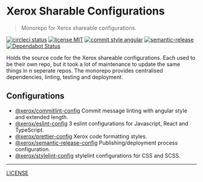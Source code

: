 # Xerox Sharable Configurations

> Monorepo for Xerox shareable configurations.

[![circleci status][circleci-badge]][circleci-link]
[![license MIT][license-badge]][license]
[![commit style angular][commit-style-badge]][commit-style-link]
[![semantic-release][semantic-release-badge]][semantic-release-link]
[![Dependabot Status][dependabot-badge]][dependabot-link]

Holds the source code for the Xerox shareable configurations. Each used to be their own repo, but it took a lot of maintenance to update the same things in n seperate repos. The monorepo provides centralised dependencies, linting, testing and deployment.

## Configurations
* [@xerox/commitlint-config][package-commitlint] Commit message linting with angular style and extended length.
* [@xerox/eslint-config][package-eslint] 3 eslint configurations for Javascript, React and TypeScript.
* [@xerox/prettier-config][package-prettier] Xerox code formatting styles.
* [@xerox/semantic-release-config][package-semantic-release] Publishing/deployment process configuration.
* [@xerox/stylelint-config][package-stylelint] stylelint configurations for CSS and SCSS.

---

[LICENSE][license]

[package-commitlint]: ./packages/xerox-commitlint-config
[package-eslint]: ./packages/xerox-eslint-config
[package-prettier]: ./packages/xerox-prettier-config
[package-semantic-release]: ./packages/xerox-semantic-release-config
[package-stylelint]: ./packages/xerox-stylelint-config

[license]: ./LICENSE

[circleci-badge]: https://flat.badgen.net/circleci/github/xeroxinteractive/config/master
[circleci-link]: https://circleci.com/gh/xeroxinteractive/config/tree/master

[license-badge]: https://flat.badgen.net/badge/license/MIT

[commit-style-badge]: https://flat.badgen.net/badge/commit%20style/angular/purple
[commit-style-link]: https://github.com/angular/angular.js/blob/master/DEVELOPERS.md#-git-commit-guidelines

[semantic-release-badge]: https://flat.badgen.net/badge/%20%20%F0%9F%93%A6%F0%9F%9A%80/semantic%20release/e10079
[semantic-release-link]: https://github.com/semantic-release/semantic-release

[dependabot-badge]: https://flat.badgen.net/dependabot/xeroxinteractive/config?icon=dependabot
[dependabot-link]: https://dependabot.com